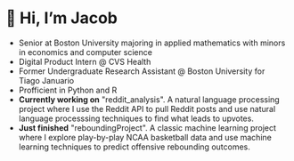 # 👋 Hi, I’m Jacob
- Senior at Boston University majoring in applied mathematics with minors in economics and computer science
- Digital Product Intern @ CVS Health
- Former Undergraduate Research Assistant @ Boston University for Tiago Januario
- Profficient in Python and R
- **Currently working on** "reddit_analysis". A natural language processing project where I use the Reddit API to pull Reddit posts and use natural language processsing techniques to find what leads to upvotes.
- **Just finished** "reboundingProject". A classic machine learning project where I explore play-by-play NCAA basketball data and use machine learning techniques to predict offensive rebounding outcomes.
<!---
jacobpark1919/jacobpark1919 is a ✨ special ✨ repository because its `README.md` (this file) appears on your GitHub profile.
You can click the Preview link to take a look at your changes.
--->
